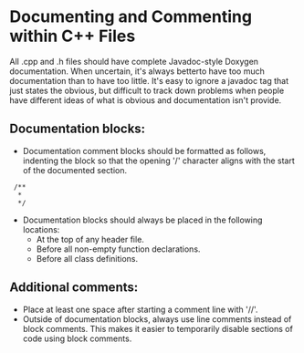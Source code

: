 # Documenting and Commenting within C++ Files
All .cpp and .h files should have complete Javadoc-style Doxygen documentation. When uncertain, it's always betterto have too much documentation than to have too little. It's easy to ignore a javadoc tag that just states the obvious, but difficult to track down problems when people have different ideas of what is obvious and documentation isn't provide.

## Documentation blocks:
- Documentation comment blocks should be formatted as follows, indenting the block so that the opening '/' character aligns with the start of the documented section.
```
 /**
  *
  */
```
- Documentation blocks should always be placed in the following locations:
  * At the top of any header file.
  * Before all non-empty function declarations.
  * Before all class definitions.

## Additional comments:
- Place at least one space after starting a comment line with '//'.
- Outside of documentation blocks, always use line comments instead of block comments. This makes it easier to temporarily disable sections of code using block comments.
